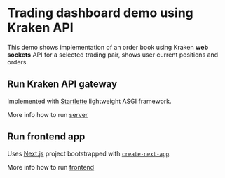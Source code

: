 # Trading dashboard demo using Kraken API

This demo shows implementation of an order book using Kraken **web sockets** API for a selected trading pair, shows user current positions and orders.

## Run Kraken API gateway
Implemented with [Startlette](https://www.starlette.io/) lightweight ASGI framework.

More info how to run [server](/backend/readme.md)

## Run frontend app
Uses [Next.js](https://nextjs.org/) project bootstrapped with [`create-next-app`](https://github.com/vercel/next.js/tree/canary/packages/create-next-app).

More info how to run [frontend](/frontend/readme.md)